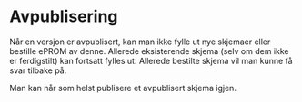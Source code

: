 # Avpublisering

Når en versjon er avpublisert, kan man ikke fylle ut nye skjemaer eller bestille ePROM av denne. 
Allerede eksisterende skjema (selv om dem ikke er ferdigstilt) kan fortsatt fylles ut. Allerede bestilte skjema
vil man kunne få svar tilbake på.

Man kan når som helst publisere et avpublisert skjema igjen.
